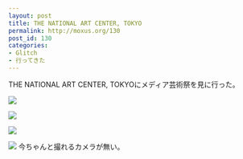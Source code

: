 ```yaml
---
layout: post
title: THE NATIONAL ART CENTER, TOKYO
permalink: http://moxus.org/130
post_id: 130
categories: 
- Glitch
- 行ってきた
---
```


THE NATIONAL ART CENTER, TOKYOにメディア芸術祭を見に行った。


![](http://farm4.static.flickr.com/3532/3271525701_cd5e91a63a.jpg?v=0)

![](http://farm4.static.flickr.com/3488/3272345042_d44b8561da.jpg?v=0)

![](http://farm4.static.flickr.com/3383/3271523585_28dc5f038b.jpg?v=0)

![](http://farm4.static.flickr.com/3317/3271521949_04d87c4585.jpg?v=0)
今ちゃんと撮れるカメラが無い。